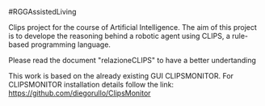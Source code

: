 #RGGAssistedLiving

Clips project for the course of Artificial Intelligence.
The aim of this project is to develope the reasoning behind a robotic agent using CLIPS, a rule-based programming language.

Please read the document "relazioneCLIPS" to have a better undertanding  

This work is based on the already existing GUI CLIPSMONITOR. For CLIPSMONITOR installation details follow the link: https://github.com/diegorullo/ClipsMonitor
